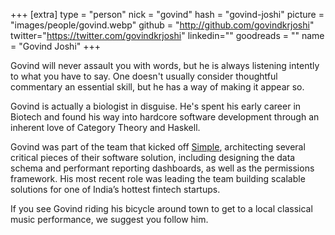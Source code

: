 +++
[extra]
type = "person"
nick = "govind"
hash = "govind-joshi"
picture = "images/people/govind.webp"
github = "http://github.com/govindkrjoshi"
twitter="https://twitter.com/govindkrjoshi"
linkedin=""
goodreads = ""
name = "Govind Joshi"
+++

  <p class="text-black text-base leading-normal  md:text-xl lg:text-xl md:leading-snug font-light pb-4 md:pb-7">
    Govind will never assault you with words, but he is always listening intently to what you have to say. One doesn't usually consider thoughtful commentary an essential skill, but he has a way of making it appear so.
  </p>
  <p class="text-black text-base leading-normal  md:text-xl lg:text-xl md:leading-snug font-light pb-4 md:pb-7">
    Govind is actually a biologist in disguise. He's spent his early career in Biotech and found his way into hardcore software development through an inherent love of Category Theory and Haskell.
  </p>
  <p class="text-black text-base leading-normal  md:text-xl lg:text-xl md:leading-snug font-light pb-4 md:pb-7">
    Govind was part of the team that kicked off <a class='underline hover:text-pink-500' href='http://simple.org'>Simple</a>, architecting several critical pieces of their software solution, including designing the data schema and performant reporting dashboards, as well as the permissions framework. His most recent role was leading the team building scalable solutions for one of India’s hottest fintech startups.
  </p>
  <p class="text-black text-base leading-normal  md:text-xl lg:text-xl md:leading-snug font-light pb-4 md:pb-7">
    If you see Govind riding his bicycle around town to get to a local classical music performance, we suggest you follow him.
  </p>

